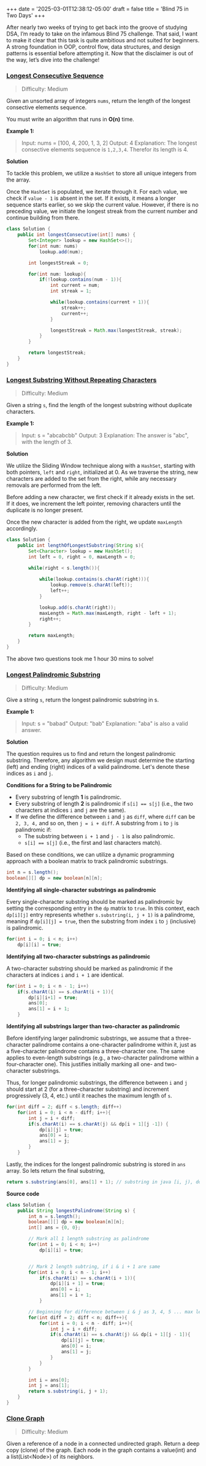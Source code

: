 +++
date = '2025-03-01T12:38:12-05:00'
draft = false
title = 'Blind 75 in Two Days'
+++

After nearly two weeks of trying to get back into the groove of studying DSA, I’m ready to take on the infamous Blind 75 challenge. That said, I want to make it clear that this task is quite ambitious and not suited for beginners. A strong foundation in OOP, control flow, data structures, and design patterns is essential before attempting it. Now that the disclaimer is out of the way, let’s dive into the challenge!

### [Longest Consecutive Sequence](https://leetcode.com/problems/longest-consecutive-sequence)

> Difficulty: Medium

Given an unsorted array of integers `nums`, return the length of the longest consective elements sequence.

You must write an algorithm that runs in **O(n)**  time.

**Example 1:**
> Input: nums = [100, 4, 200, 1, 3, 2]
> Output: 4
> Explanation: The longest consective elements sequence is `1,2,3,4`. Therefor its length is 4.

**Solution**

To tackle this problem, we utilize a `HashSet` to store all unique integers from the array.  

Once the `HashSet` is populated, we iterate through it. For each value, we check if `value - 1` is absent in the set. If it exists, it means a longer sequence starts earlier, so we skip the current value. However, if there is no preceding value, we initiate the longest streak from the current number and continue building from there.

```java
class Solution {
    public int longestConsecutive(int[] nums) {
        Set<Integer> lookup = new HashSet<>();
        for(int num: nums)
            lookup.add(num);

        int longestStreak = 0;

        for(int num: lookup){
            if(!lookup.contains(num - 1)){
                int current = num;
                int streak = 1;

                while(lookup.contains(current + 1)){
                    streak++;
                    current++;
                }

                longestStreak = Math.max(longestStreak, streak);
            }
        }

        return longestStreak;
    }
}
```

### [Longest Substring Without Repeating Characters](https://leetcode.com/problems/longest-consecutive-sequence)

> Difficulty: Medium

Given a string `s`, find the length of the longest substring without duplicate characters.

**Example 1:**
> Input: s = "abcabcbb"
> Output: 3
> Explanation: The answer is "abc", with the length of 3.

**Solution**

We utilize the Sliding Window technique along with a `HashSet`, starting with both pointers, `left` and `right`, initialized at 0. As we traverse the string, new characters are added to the set from the right, while any necessary removals are performed from the left.  

Before adding a new character, we first check if it already exists in the set. If it does, we increment the left pointer, removing characters until the duplicate is no longer present.  

Once the new character is added from the right, we update `maxLength` accordingly.

```java
class Solution {
    public int lengthOfLongestSubstring(String s){
        Set<Character> lookup = new HashSet();
        int left = 0, right = 0, maxLength = 0;

        while(right < s.length()){
            
            while(lookup.contains(s.charAt(right))){
                lookup.remove(s.charAt(left));
                left++;
            }

            lookup.add(s.charAt(right));
            maxLength = Math.max(maxLength, right - left + 1);
            right++;
        }

        return maxLength;
    }
}
```

The above two questions took me 1 hour 30 mins to solve!

### [Longest Palindromic Substring](https://leetcode.com/problems/longest-palindromic-substring/?envType=problem-list-v2&envId=oizxjoit)

> Difficulty: Medium

Give a string `s`, return the longest palindromic substring in s.

**Example 1:**
> Input: s = "babad"
> Output: "bab"
> Explanation: "aba" is also a valid answer.

**Solution**

The question requires us to find and return the longest palindromic substring. Therefore, any algorithm we design must determine the starting (left) and ending (right) indices of a valid palindrome. Let's denote these indices as `i` and `j`.

**Conditions for a String to be Palindromic**

- Every substring of length **1** is palindromic.  
- Every substring of length **2** is palindromic if `s[i] == s[j]` (i.e., the two characters at indices `i` and `j` are the same).  
- If we define the difference between `i` and `j` as `diff`, where `diff` can be `2, 3, 4,` and so on, then `j = i + diff`. A substring from `i` to `j` is palindromic if:
  - The substring between `i + 1` and `j - 1` is also palindromic.
  - `s[i] == s[j]` (i.e., the first and last characters match).

Based on these conditions, we can utilize a dynamic programming approach with a boolean matrix to track palindromic substrings.

```java
int n = s.length();
boolean[][] dp = new boolean[n][n]; 
```

**Identifying all single-character substrings as palindromic**

Every single-character substring should be marked as palindromic by setting the corresponding entry in the `dp` matrix to `true`. In this context, each `dp[i][j]` entry represents whether `s.substring(i, j + 1)` is a palindrome, meaning if `dp[i][j] = true`, then the substring from index `i` to `j` (inclusive) is palindromic.

```java
for(int i = 0; i < n; i++)
    dp[i][i] = true;
```

**Identifying all two-character substrings as palindromic**

A two-character substring should be marked as palindromic if the characters at indices `i` and `i + 1` are identical.

```java
for(int i = 0; i < n - 1; i++)
    if(s.charAt(i) == s.charAt(i + 1)){
        dp[i][i+1] = true;
        ans[0];
        ans[1] = i + 1;
    }
```

**Identifying all substrings larger than two-character as palindromic**

Before identifying larger palindromic substrings, we assume that a three-character palindrome contains a one-character palindrome within it, just as a five-character palindrome contains a three-character one. The same applies to even-length substrings (e.g., a two-character palindrome within a four-character one). This justifies initially marking all one- and two-character substrings.

Thus, for longer palindromic substrings, the difference between `i` and `j` should start at 2 (for a three-character substring) and increment progressively (3, 4, etc.) until it reaches the maximum length of `s`.

```java
for(int diff = 2; diff < s.length; diff++)
    for(int i = 0; i < n - diff; i++){
        int j = i + diff;
        if(s.charAt(i) == s.charAt(j) && dp[i + 1][j -1]) {
            dp[i][j] = true;
            ans[0] = i;
            ans[1] = j;
        }
    }
```

Lastly, the indices for the longest palindromic substring is stored in `ans` array. So lets return the final substring,

```java
return s.substring(ans[0], ans[1] + 1); // substring in java [i, j), doesn't include j
```

**Source code**
```java
class Solution {
    public String longestPalindrome(String s) {
        int n = s.length();
        boolean[][] dp = new boolean[n][n];
        int[] ans = {0, 0};

        // Mark all 1 length substring as palindrome
        for(int i = 0; i < n; i++)
            dp[i][i] = true;


        // Mark 2 length subtring, if i & i + 1 are same
        for(int i = 0; i < n - 1; i++)
            if(s.charAt(i) == s.charAt(i + 1)){
                dp[i][i + 1] = true;
                ans[0] = i;
                ans[1] = i + 1;
            }

        // Beginning for difference between i & j as 3, 4, 5 ... max length of string
        for(int diff = 2; diff < n; diff++){
            for(int i = 0; i < n - diff; i++){
                int j = i + diff;
                if(s.charAt(i) == s.charAt(j) && dp[i + 1][j - 1]){
                    dp[i][j] = true;
                    ans[0] = i;
                    ans[1] = j;
                }
            }
        }

        int i = ans[0];
        int j = ans[1];
        return s.substring(i, j + 1);
    }
}
```

### [Clone Graph](https://leetcode.com/problems/clone-graph/description/?envType=problem-list-v2&envId=oizxjoit)

> Difficulty: Medium

Given a reference of a node in a connected undirected graph. Return a deep copy (clone) of the graph. Each node in the graph contains a value(int) and a list(List\<Node>) of its neighbors.

